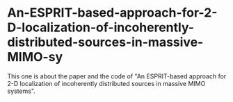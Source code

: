 # An-ESPRIT-based-approach-for-2-D-localization-of-incoherently-distributed-sources-in-massive-MIMO-sy
This one is about the paper and the code of "An ESPRIT-based approach for 2-D localization of incoherently distributed sources in massive MIMO systems".
